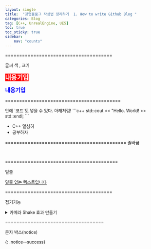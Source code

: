 ```yaml
---
layout: single
title:  "깃헙블로그 작성법 정리하기  1. How to write Github Blog "
categories: Blog
tag: [C++, UnrealEngine, UE5]
toc: true
toc_sticky: true
sidebar:
    nav: "counts"
---
```


======================================

글씨 색 , 크기 

<b><span style="color:white; background-color:red; font-size:150%"> 내용기입</span></b>

<b><span style="color:blue; font-size:130%"> 내용기입 </span></b>


=========================================



<div class="notice--primary" markdown="1">
안에 `코드`도 넣을 수 있다. 아래처럼!
    ```c++
std::cout << "Hello. World! >> std::endl;
    ``` 

- C++ 열심히
- 공부하자
</div>

===========================================
 줄바꿈

<br>

========================================

밑줄

<u>밑줄 있는 텍스트입니다</u>

======================================

접기기능

<details>
  <summary>카메라 Shake 효과 만들기</summary>
 
 
</details>

===================================

문자 박스(notice)

{: .notice--success}
